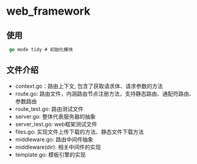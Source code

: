 # web_framework
## 使用

```go
 go mode tidy # 初始化模块
```

## 文件介绍 

- context.go：路由上下文, 包含了获取请求体、请求参数的方法
- route.go: 路由文件，内涵路由节点注册方法，支持静态路由、通配符路由、参数路由
- route_test.go: 路由测试文件
- server.go: 整体代表服务器的抽象
- server_test.go: web框架测试文件
- files.go: 实现文件上传下载的方法、静态文件下载方法
- middleware.go: 路由中间件抽象
- middleware(dir): 相关中间件的实现
- template.go: 模板引擎的实现


